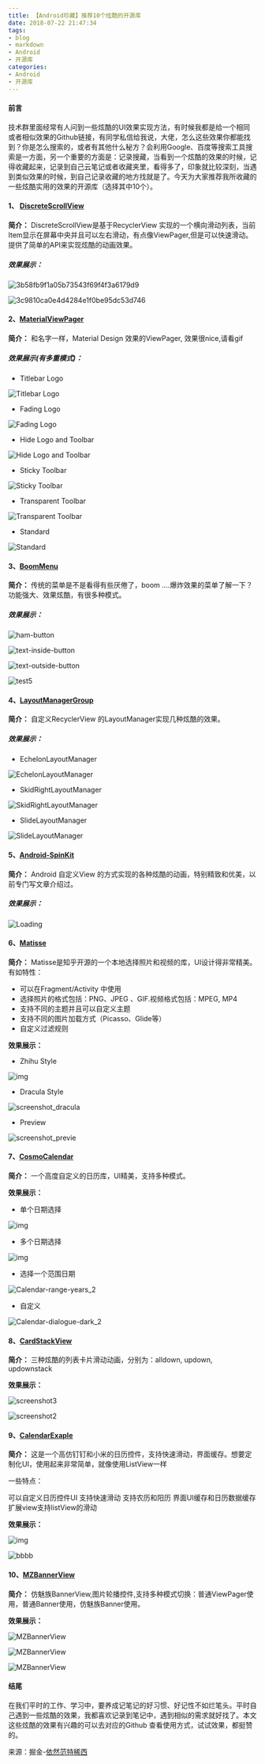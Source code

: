 ```yaml
---
title: 【Android珍藏】推荐10个炫酷的开源库
date: 2018-07-22 21:47:34
tags:
- blog
- markdown
- Android 
- 开源库
categories:
- Android 
- 开源库
---
```


#### 前言
技术群里面经常有人问到一些炫酷的UI效果实现方法，有时候我都是给一个相同或者相似效果的Github链接，有同学私信给我说，大佬，怎么这些效果你都能找到？你是怎么搜索的，或者有其他什么秘方？会利用Google、百度等搜索工具搜索是一方面，另一个重要的方面是：记录搜藏，当看到一个炫酷的效果的时候，记得收藏起来，记录到自己云笔记或者收藏夹里，看得多了，印象就比较深刻，当遇到类似效果的时候，到自己记录收藏的地方找就是了。今天为大家推荐我所收藏的一些炫酷实用的效果的开源库（选择其中10个）。

#### 1、 [DiscreteScrollView](https://github.com/yarolegovich/DiscreteScrollView) 

**简介：**  DiscreteScrollView是基于RecyclerView 实现的一个横向滑动列表，当前Item显示在屏幕中央并且可以左右滑动，有点像ViewPager,但是可以快速滑动。提供了简单的API来实现炫酷的动画效果。

##### 效果展示：

![3b58fb9f1a05b73543f69f4f3a6179d9](https://user-gold-cdn.xitu.io/2018/7/19/164b299da85c9f67?imageslim)
<!--more-->
![3c9810ca0e4d4284e1f0be95dc53d746](https://user-gold-cdn.xitu.io/2018/7/19/164b299da84d0139?imageslim)

#### 2、[MaterialViewPager](https://github.com/pinguo-zhouwei/MaterialViewPager)

**简介：** 和名字一样，Material Design 效果的ViewPager, 效果很nice,请看gif

##### 效果展示(有多重模式)：

- Titlebar Logo

![Titlebar Logo](https://user-gold-cdn.xitu.io/2018/7/19/164b299da7975f18?imageslim)

- Fading Logo

![Fading Logo](https://user-gold-cdn.xitu.io/2018/7/19/164b299da7ed3aa5?imageslim)

- Hide Logo and Toolbar

![Hide Logo and Toolbar](https://user-gold-cdn.xitu.io/2018/7/19/164b299da77a0edf?imageslim)

- Sticky Toolbar

![Sticky Toolbar](https://user-gold-cdn.xitu.io/2018/7/19/164b299da7f85f8c?imageslim)

- Transparent Toolbar

![Transparent Toolbar](https://user-gold-cdn.xitu.io/2018/7/19/164b299ddb558444?imageslim)

- Standard

![Standard](https://user-gold-cdn.xitu.io/2018/7/19/164b299e5c76b977?imageslim)

#### 3、[BoomMenu](https://github.com/pinguo-zhouwei/BoomMenu)

**简介：**  传统的菜单是不是看得有些厌倦了，boom ....爆炸效果的菜单了解一下？功能强大、效果炫酷，有很多种模式。

##### 效果展示：

![ham-button](https://user-gold-cdn.xitu.io/2018/7/19/164b299de6276c0f?imageslim)

![text-inside-button](https://user-gold-cdn.xitu.io/2018/7/19/164b299e60c3ba0c?imageslim)

![text-outside-button](https://user-gold-cdn.xitu.io/2018/7/19/164b299ec33a615c?imageslim)

![test5](https://user-gold-cdn.xitu.io/2018/7/19/164b299ecd379e18?imageslim)

#### 4、[LayoutManagerGroup](https://github.com/DingMouRen/LayoutManagerGroup)

**简介：** 自定义RecyclerView 的LayoutManager实现几种炫酷的效果。

##### 效果展示：

- EchelonLayoutManager

![EchelonLayoutManager](https://user-gold-cdn.xitu.io/2018/7/19/164b299ee9f8d20f?imageslim)

- SkidRightLayoutManager

![SkidRightLayoutManager](https://user-gold-cdn.xitu.io/2018/7/19/164b299f344cf516?imageslim)

- SlideLayoutManager

![SlideLayoutManager](https://user-gold-cdn.xitu.io/2018/7/19/164b299f3ba944db?imageslim)

#### 5、[Android-SpinKit](https://github.com/ybq/Android-SpinKit)

**简介：**  Android 自定义View 的方式实现的各种炫酷的动画，特别精致和优美，以前专门写文章介绍过。

##### 效果展示：

![Loading](https://user-gold-cdn.xitu.io/2018/7/19/164b299f53d69dcd?imageslim)

#### 6、[Matisse](https://github.com/zhihu/Matisse)

**简介：** Matisse是知乎开源的一个本地选择照片和视频的库，UI设计得非常精美。有如特性：

- 可以在Fragment/Activity 中使用
- 选择照片的格式包括：PNG、JPEG 、GIF.视频格式包括：MPEG, MP4
- 支持不同的主题并且可以自定义主题
- 支持不同的图片加载方式（Picasso、Glide等）
- 自定义过滤规则

**效果展示：**

- Zhihu Style

![img](https://user-gold-cdn.xitu.io/2018/7/19/164b299f75c6098d?imageView2/0/w/1280/h/960/format/webp/ignore-error/1)

- Dracula Style

![screenshot_dracula](https://user-gold-cdn.xitu.io/2018/7/19/164b299f79c974c3?imageView2/0/w/1280/h/960/format/webp/ignore-error/1)

- Preview

![screenshot_previe](https://user-gold-cdn.xitu.io/2018/7/19/164b299f8d953b82?imageView2/0/w/1280/h/960/format/webp/ignore-error/1)

#### 7、[CosmoCalendar](https://github.com/ApplikeySolutions/CosmoCalendar)

**简介：**  一个高度自定义的日历库，UI精美，支持多种模式。

**效果展示：**

- 单个日期选择

![img](https://user-gold-cdn.xitu.io/2018/7/19/164b299fa4d5c662?imageView2/0/w/1280/h/960/format/webp/ignore-error/1)

- 多个日期选择

![img](https://user-gold-cdn.xitu.io/2018/7/19/164b299fb9f75cda?imageView2/0/w/1280/h/960/format/webp/ignore-error/1)

- 选择一个范围日期

![Calendar-range-years_2](https://user-gold-cdn.xitu.io/2018/7/19/164b299fd18b7670?imageView2/0/w/1280/h/960/format/webp/ignore-error/1)

- 自定义

![Calendar-dialogue-dark_2](https://user-gold-cdn.xitu.io/2018/7/19/164b299fd6b43abe?imageView2/0/w/1280/h/960/format/webp/ignore-error/1)

#### 8、[CardStackView](https://github.com/loopeer/CardStackView)


**简介：** 三种炫酷的列表卡片滑动动画，分别为：alldown, updown, updownstack

**效果展示：**

![screenshot3](https://user-gold-cdn.xitu.io/2018/7/19/164b299fe71830fb?imageslim)

![screenshot2](https://user-gold-cdn.xitu.io/2018/7/19/164b299fe7016d69?imageslim)

#### 9、[CalendarExaple](https://github.com/codbking/CalendarExaple)

**简介：** 这是一个高仿钉钉和小米的日历控件，支持快速滑动，界面缓存。想要定制化UI，使用起来非常简单，就像使用ListView一样

一些特点：

可以自定义日历控件UI 支持快速滑动 支持农历和阳历 界面UI缓存和日历数据缓存 扩展view支持listView的滑动

**效果展示：**

![img](https://user-gold-cdn.xitu.io/2018/7/19/164b299fe72a6cb2?imageView2/0/w/1280/h/960/format/webp/ignore-error/1)

![bbbb](https://user-gold-cdn.xitu.io/2018/7/19/164b29a007186453?imageslim)

#### 10、[MZBannerView](https://github.com/pinguo-zhouwei/MZBannerView)


**简介：** 仿魅族BannerView,图片轮播控件,支持多种模式切换：普通ViewPager使用，普通Banner使用，仿魅族Banner使用。

**效果展示：**

![MZBannerView](https://user-gold-cdn.xitu.io/2018/7/19/164b29a010de2abb?imageslim)

![MZBannerView](https://user-gold-cdn.xitu.io/2018/7/19/164b29a037078a2b?imageslim)

![MZBannerView](https://user-gold-cdn.xitu.io/2018/7/19/164b29a04330019d?imageslim)

#### 结尾

在我们平时的工作、学习中，要养成记笔记的好习惯、好记性不如烂笔头。平时自己遇到一些炫酷的效果，我都喜欢记录到笔记中，遇到相似的需求就好找了。本文这些炫酷的效果有兴趣的可以去对应的Github 查看使用方式，试试效果，都挺赞的。

来源：掘金-[依然范特稀西](https://juejin.im/post/5b50898ef265da0fa21a7f0f)



